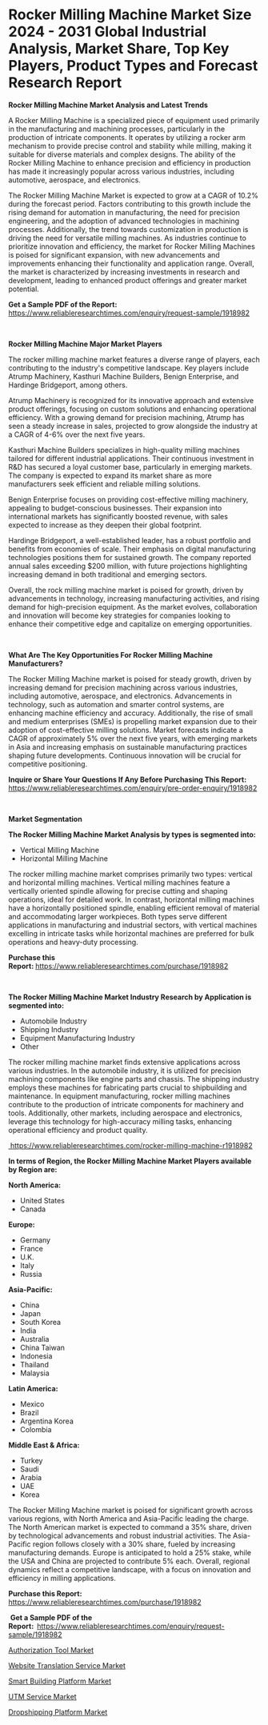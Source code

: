 <p><h1>Rocker Milling Machine Market Size 2024 - 2031 Global Industrial Analysis, Market Share, Top Key Players, Product Types and Forecast Research Report</h1></p><p><strong>Rocker Milling Machine Market Analysis and Latest Trends</strong></p>
<p><p>A Rocker Milling Machine is a specialized piece of equipment used primarily in the manufacturing and machining processes, particularly in the production of intricate components. It operates by utilizing a rocker arm mechanism to provide precise control and stability while milling, making it suitable for diverse materials and complex designs. The ability of the Rocker Milling Machine to enhance precision and efficiency in production has made it increasingly popular across various industries, including automotive, aerospace, and electronics.</p><p>The Rocker Milling Machine Market is expected to grow at a CAGR of 10.2% during the forecast period. Factors contributing to this growth include the rising demand for automation in manufacturing, the need for precision engineering, and the adoption of advanced technologies in machining processes. Additionally, the trend towards customization in production is driving the need for versatile milling machines. As industries continue to prioritize innovation and efficiency, the market for Rocker Milling Machines is poised for significant expansion, with new advancements and improvements enhancing their functionality and application range. Overall, the market is characterized by increasing investments in research and development, leading to enhanced product offerings and greater market potential.</p></p>
<p><strong>Get a Sample PDF of the Report:&nbsp;</strong> <a href="https://www.reliableresearchtimes.com/enquiry/request-sample/1918982?utm_campaign=1719&utm_medium=2&utm_source=Github&utm_content=ia&utm_term=24102024&utm_id=rocker-milling-machine">https://www.reliableresearchtimes.com/enquiry/request-sample/1918982</a></p>
<p>&nbsp;</p>
<p><strong>Rocker Milling Machine Major Market Players</strong></p>
<p><p>The rocker milling machine market features a diverse range of players, each contributing to the industry's competitive landscape. Key players include Atrump Machinery, Kasthuri Machine Builders, Benign Enterprise, and Hardinge Bridgeport, among others. </p><p>Atrump Machinery is recognized for its innovative approach and extensive product offerings, focusing on custom solutions and enhancing operational efficiency. With a growing demand for precision machining, Atrump has seen a steady increase in sales, projected to grow alongside the industry at a CAGR of 4-6% over the next five years.</p><p>Kasthuri Machine Builders specializes in high-quality milling machines tailored for different industrial applications. Their continuous investment in R&D has secured a loyal customer base, particularly in emerging markets. The company is expected to expand its market share as more manufacturers seek efficient and reliable milling solutions.</p><p>Benign Enterprise focuses on providing cost-effective milling machinery, appealing to budget-conscious businesses. Their expansion into international markets has significantly boosted revenue, with sales expected to increase as they deepen their global footprint.</p><p>Hardinge Bridgeport, a well-established leader, has a robust portfolio and benefits from economies of scale. Their emphasis on digital manufacturing technologies positions them for sustained growth. The company reported annual sales exceeding $200 million, with future projections highlighting increasing demand in both traditional and emerging sectors.</p><p>Overall, the rock milling machine market is poised for growth, driven by advancements in technology, increasing manufacturing activities, and rising demand for high-precision equipment. As the market evolves, collaboration and innovation will become key strategies for companies looking to enhance their competitive edge and capitalize on emerging opportunities.</p></p>
<p>&nbsp;</p>
<p><strong>What Are The Key Opportunities For Rocker Milling Machine Manufacturers?</strong></p>
<p><p>The Rocker Milling Machine market is poised for steady growth, driven by increasing demand for precision machining across various industries, including automotive, aerospace, and electronics. Advancements in technology, such as automation and smarter control systems, are enhancing machine efficiency and accuracy. Additionally, the rise of small and medium enterprises (SMEs) is propelling market expansion due to their adoption of cost-effective milling solutions. Market forecasts indicate a CAGR of approximately 5% over the next five years, with emerging markets in Asia and increasing emphasis on sustainable manufacturing practices shaping future developments. Continuous innovation will be crucial for competitive positioning.</p></p>
<p><strong>Inquire or Share Your Questions If Any Before Purchasing This Report:</strong> <a href="https://www.reliableresearchtimes.com/enquiry/pre-order-enquiry/1918982?utm_campaign=1719&utm_medium=2&utm_source=Github&utm_content=ia&utm_term=24102024&utm_id=rocker-milling-machine">https://www.reliableresearchtimes.com/enquiry/pre-order-enquiry/1918982</a></p>
<p>&nbsp;</p>
<p><strong>Market Segmentation</strong></p>
<p><strong>The Rocker Milling Machine Market Analysis by types is segmented into:</strong></p>
<p><ul><li>Vertical Milling Machine</li><li>Horizontal Milling Machine</li></ul></p>
<p><p>The rocker milling machine market comprises primarily two types: vertical and horizontal milling machines. Vertical milling machines feature a vertically oriented spindle allowing for precise cutting and shaping operations, ideal for detailed work. In contrast, horizontal milling machines have a horizontally positioned spindle, enabling efficient removal of material and accommodating larger workpieces. Both types serve different applications in manufacturing and industrial sectors, with vertical machines excelling in intricate tasks while horizontal machines are preferred for bulk operations and heavy-duty processing.</p></p>
<p><strong>Purchase this Report:&nbsp;</strong><a href="https://www.reliableresearchtimes.com/purchase/1918982?utm_campaign=1719&utm_medium=2&utm_source=Github&utm_content=ia&utm_term=24102024&utm_id=rocker-milling-machine">https://www.reliableresearchtimes.com/purchase/1918982</a></p>
<p>&nbsp;</p>
<p><strong>The Rocker Milling Machine Market Industry Research by Application is segmented into:</strong></p>
<p><ul><li>Automobile Industry</li><li>Shipping Industry</li><li>Equipment Manufacturing Industry</li><li>Other</li></ul></p>
<p><p>The rocker milling machine market finds extensive applications across various industries. In the automobile industry, it is utilized for precision machining components like engine parts and chassis. The shipping industry employs these machines for fabricating parts crucial to shipbuilding and maintenance. In equipment manufacturing, rocker milling machines contribute to the production of intricate components for machinery and tools. Additionally, other markets, including aerospace and electronics, leverage this technology for high-accuracy milling tasks, enhancing operational efficiency and product quality.</p></p>
<p><a href="https://www.reliableresearchtimes.com/rocker-milling-machine-r1918982?utm_campaign=1719&utm_medium=2&utm_source=Github&utm_content=ia&utm_term=24102024&utm_id=rocker-milling-machine">&nbsp;https://www.reliableresearchtimes.com/rocker-milling-machine-r1918982</a></p>
<p><strong>In terms of Region, the Rocker Milling Machine Market Players available by Region are:</strong></p>
<p>
    <p> <strong> North America: </strong>
        <ul>
            <li>United States</li>
            <li>Canada</li>
        </ul>
        </p> 
    <p> <strong> Europe: </strong>
        <ul>
            <li>Germany</li>
            <li>France</li>
            <li>U.K.</li>
            <li>Italy</li>
            <li>Russia</li>
        </ul>
        </p> 
    <p> <strong> Asia-Pacific: </strong>
        <ul>
            <li>China</li>
            <li>Japan</li>
            <li>South Korea</li>
            <li>India</li>
            <li>Australia</li>
            <li>China Taiwan</li>
            <li>Indonesia</li>
            <li>Thailand</li>
            <li>Malaysia</li>
        </ul>
        </p> 
    <p> <strong> Latin America: </strong>
        <ul>
            <li>Mexico</li>
            <li>Brazil</li>
            <li>Argentina Korea</li>
            <li>Colombia</li>
        </ul>
        </p> 
    <p> <strong> Middle East & Africa: </strong>
        <ul>
            <li>Turkey</li>
            <li>Saudi</li>
            <li>Arabia</li>
            <li>UAE</li>
            <li>Korea</li>
        </ul>
    </p>
    </p>
<p><p>The Rocker Milling Machine market is poised for significant growth across various regions, with North America and Asia-Pacific leading the charge. The North American market is expected to command a 35% share, driven by technological advancements and robust industrial activities. The Asia-Pacific region follows closely with a 30% share, fueled by increasing manufacturing demands. Europe is anticipated to hold a 25% stake, while the USA and China are projected to contribute 5% each. Overall, regional dynamics reflect a competitive landscape, with a focus on innovation and efficiency in milling applications.</p></p>
<p><strong>Purchase this Report: </strong><a href="https://www.reliableresearchtimes.com/purchase/1918982?utm_campaign=1719&utm_medium=2&utm_source=Github&utm_content=ia&utm_term=24102024&utm_id=rocker-milling-machine">https://www.reliableresearchtimes.com/purchase/1918982</a></p>
<p>&nbsp;<strong>Get a Sample PDF of the Report:&nbsp;&nbsp;</strong><a href="https://www.reliableresearchtimes.com/enquiry/request-sample/1918982?utm_campaign=1719&utm_medium=2&utm_source=Github&utm_content=ia&utm_term=24102024&utm_id=rocker-milling-machine">https://www.reliableresearchtimes.com/enquiry/request-sample/1918982</a></p>
<p><strong></strong></p>
<p><p><a href="https://www.linkedin.com/pulse/authorization-tool-market-matrix-applications-types-cagr-growth-v86pc?utm_campaign=1719&utm_medium=2&utm_source=Github&utm_content=ia&utm_term=24102024&utm_id=rocker-milling-machine">Authorization Tool Market</a></p><p><a href="https://www.linkedin.com/pulse/website-translation-service-market-growth-outlook-from-2024-0wbff?utm_campaign=1719&utm_medium=2&utm_source=Github&utm_content=ia&utm_term=24102024&utm_id=rocker-milling-machine">Website Translation Service Market</a></p><p><a href="https://www.linkedin.com/pulse/smart-building-platform-market-size-growth-industry-analysis-jfw0c?utm_campaign=1719&utm_medium=2&utm_source=Github&utm_content=ia&utm_term=24102024&utm_id=rocker-milling-machine">Smart Building Platform Market</a></p><p><a href="https://www.linkedin.com/pulse/utm-service-market-evolution-key-trends-regional-dynamics-2024-2031-kbobc?utm_campaign=1719&utm_medium=2&utm_source=Github&utm_content=ia&utm_term=24102024&utm_id=rocker-milling-machine">UTM Service Market</a></p><p><a href="https://www.linkedin.com/pulse/dropshipping-platform-market-global-regional-analysis-8oeuc?utm_campaign=1719&utm_medium=2&utm_source=Github&utm_content=ia&utm_term=24102024&utm_id=rocker-milling-machine">Dropshipping Platform Market</a></p></p>
